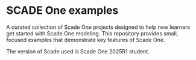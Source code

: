 # SCADE One examples

A curated collection of Scade One projects designed to help new learners get started with Scade One modeling. This repository provides small, focused examples that demonstrate key features of Scade One.

The version of Scade used is Scade One 2025R1 student. 